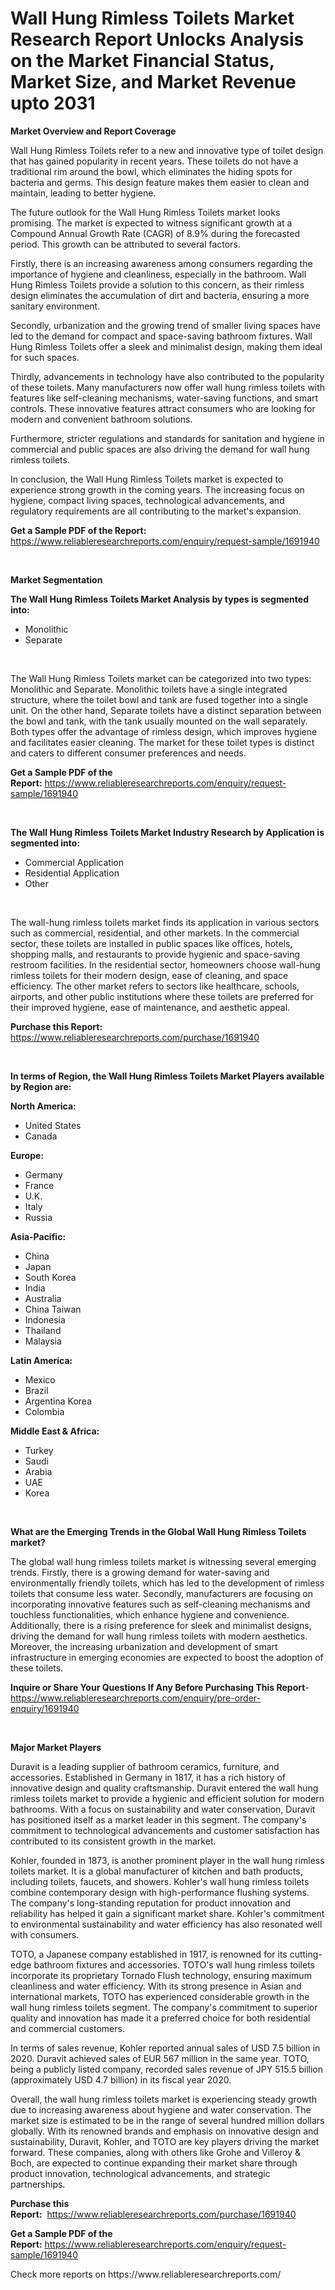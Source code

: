 <p><h1>Wall Hung Rimless Toilets Market Research Report Unlocks Analysis on the Market Financial Status, Market Size, and Market Revenue upto 2031</h1></p><p><strong>Market Overview and Report Coverage</strong></p>
<p><p>Wall Hung Rimless Toilets refer to a new and innovative type of toilet design that has gained popularity in recent years. These toilets do not have a traditional rim around the bowl, which eliminates the hiding spots for bacteria and germs. This design feature makes them easier to clean and maintain, leading to better hygiene.</p><p>The future outlook for the Wall Hung Rimless Toilets market looks promising. The market is expected to witness significant growth at a Compound Annual Growth Rate (CAGR) of 8.9% during the forecasted period. This growth can be attributed to several factors.</p><p>Firstly, there is an increasing awareness among consumers regarding the importance of hygiene and cleanliness, especially in the bathroom. Wall Hung Rimless Toilets provide a solution to this concern, as their rimless design eliminates the accumulation of dirt and bacteria, ensuring a more sanitary environment.</p><p>Secondly, urbanization and the growing trend of smaller living spaces have led to the demand for compact and space-saving bathroom fixtures. Wall Hung Rimless Toilets offer a sleek and minimalist design, making them ideal for such spaces.</p><p>Thirdly, advancements in technology have also contributed to the popularity of these toilets. Many manufacturers now offer wall hung rimless toilets with features like self-cleaning mechanisms, water-saving functions, and smart controls. These innovative features attract consumers who are looking for modern and convenient bathroom solutions.</p><p>Furthermore, stricter regulations and standards for sanitation and hygiene in commercial and public spaces are also driving the demand for wall hung rimless toilets.</p><p>In conclusion, the Wall Hung Rimless Toilets market is expected to experience strong growth in the coming years. The increasing focus on hygiene, compact living spaces, technological advancements, and regulatory requirements are all contributing to the market's expansion.</p></p>
<p><strong>Get a Sample PDF of the Report:</strong> <a href="https://www.reliableresearchreports.com/enquiry/request-sample/1691940">https://www.reliableresearchreports.com/enquiry/request-sample/1691940</a></p>
<p>&nbsp;</p>
<p><strong>Market Segmentation</strong></p>
<p><strong>The Wall Hung Rimless Toilets Market Analysis by types is segmented into:</strong></p>
<p><ul><li>Monolithic</li><li>Separate</li></ul></p>
<p>&nbsp;</p>
<p><p>The Wall Hung Rimless Toilets market can be categorized into two types: Monolithic and Separate. Monolithic toilets have a single integrated structure, where the toilet bowl and tank are fused together into a single unit. On the other hand, Separate toilets have a distinct separation between the bowl and tank, with the tank usually mounted on the wall separately. Both types offer the advantage of rimless design, which improves hygiene and facilitates easier cleaning. The market for these toilet types is distinct and caters to different consumer preferences and needs.</p></p>
<p><strong>Get a Sample PDF of the Report:</strong>&nbsp;<a href="https://www.reliableresearchreports.com/enquiry/request-sample/1691940">https://www.reliableresearchreports.com/enquiry/request-sample/1691940</a></p>
<p>&nbsp;</p>
<p><strong>The Wall Hung Rimless Toilets Market Industry Research by Application is segmented into:</strong></p>
<p><ul><li>Commercial Application</li><li>Residential Application</li><li>Other</li></ul></p>
<p>&nbsp;</p>
<p><p>The wall-hung rimless toilets market finds its application in various sectors such as commercial, residential, and other markets. In the commercial sector, these toilets are installed in public spaces like offices, hotels, shopping malls, and restaurants to provide hygienic and space-saving restroom facilities. In the residential sector, homeowners choose wall-hung rimless toilets for their modern design, ease of cleaning, and space efficiency. The other market refers to sectors like healthcare, schools, airports, and other public institutions where these toilets are preferred for their improved hygiene, ease of maintenance, and aesthetic appeal.</p></p>
<p><strong>Purchase this Report:</strong>&nbsp; <a href="https://www.reliableresearchreports.com/purchase/1691940">https://www.reliableresearchreports.com/purchase/1691940</a></p>
<p>&nbsp;</p>
<p><strong>In terms of Region, the Wall Hung Rimless Toilets Market Players available by Region are:</strong></p>
<p>
    <p> <strong> North America: </strong>
        <ul>
            <li>United States</li>
            <li>Canada</li>
        </ul>
        </p> 
    <p> <strong> Europe: </strong>
        <ul>
            <li>Germany</li>
            <li>France</li>
            <li>U.K.</li>
            <li>Italy</li>
            <li>Russia</li>
        </ul>
        </p> 
    <p> <strong> Asia-Pacific: </strong>
        <ul>
            <li>China</li>
            <li>Japan</li>
            <li>South Korea</li>
            <li>India</li>
            <li>Australia</li>
            <li>China Taiwan</li>
            <li>Indonesia</li>
            <li>Thailand</li>
            <li>Malaysia</li>
        </ul>
        </p> 
    <p> <strong> Latin America: </strong>
        <ul>
            <li>Mexico</li>
            <li>Brazil</li>
            <li>Argentina Korea</li>
            <li>Colombia</li>
        </ul>
        </p> 
    <p> <strong> Middle East & Africa: </strong>
        <ul>
            <li>Turkey</li>
            <li>Saudi</li>
            <li>Arabia</li>
            <li>UAE</li>
            <li>Korea</li>
        </ul>
    </p>
    </p>
<p>&nbsp;</p>
<p><strong>What are the Emerging Trends in the Global Wall Hung Rimless Toilets market?</strong></p>
<p><p>The global wall hung rimless toilets market is witnessing several emerging trends. Firstly, there is a growing demand for water-saving and environmentally friendly toilets, which has led to the development of rimless toilets that consume less water. Secondly, manufacturers are focusing on incorporating innovative features such as self-cleaning mechanisms and touchless functionalities, which enhance hygiene and convenience. Additionally, there is a rising preference for sleek and minimalist designs, driving the demand for wall hung rimless toilets with modern aesthetics. Moreover, the increasing urbanization and development of smart infrastructure in emerging economies are expected to boost the adoption of these toilets.</p></p>
<p><strong>Inquire or Share Your Questions If Any Before Purchasing This Report</strong>- <a href="https://www.reliableresearchreports.com/enquiry/pre-order-enquiry/1691940">https://www.reliableresearchreports.com/enquiry/pre-order-enquiry/1691940</a></p>
<p>&nbsp;</p>
<p><strong>Major Market Players</strong></p>
<p><p>Duravit is a leading supplier of bathroom ceramics, furniture, and accessories. Established in Germany in 1817, it has a rich history of innovative design and quality craftsmanship. Duravit entered the wall hung rimless toilets market to provide a hygienic and efficient solution for modern bathrooms. With a focus on sustainability and water conservation, Duravit has positioned itself as a market leader in this segment. The company's commitment to technological advancements and customer satisfaction has contributed to its consistent growth in the market.</p><p>Kohler, founded in 1873, is another prominent player in the wall hung rimless toilets market. It is a global manufacturer of kitchen and bath products, including toilets, faucets, and showers. Kohler's wall hung rimless toilets combine contemporary design with high-performance flushing systems. The company's long-standing reputation for product innovation and reliability has helped it gain a significant market share. Kohler's commitment to environmental sustainability and water efficiency has also resonated well with consumers.</p><p>TOTO, a Japanese company established in 1917, is renowned for its cutting-edge bathroom fixtures and accessories. TOTO's wall hung rimless toilets incorporate its proprietary Tornado Flush technology, ensuring maximum cleanliness and water efficiency. With its strong presence in Asian and international markets, TOTO has experienced considerable growth in the wall hung rimless toilets segment. The company's commitment to superior quality and innovation has made it a preferred choice for both residential and commercial customers.</p><p>In terms of sales revenue, Kohler reported annual sales of USD 7.5 billion in 2020. Duravit achieved sales of EUR 567 million in the same year. TOTO, being a publicly listed company, recorded sales revenue of JPY 515.5 billion (approximately USD 4.7 billion) in its fiscal year 2020.</p><p>Overall, the wall hung rimless toilets market is experiencing steady growth due to increasing awareness about hygiene and water conservation. The market size is estimated to be in the range of several hundred million dollars globally. With its renowned brands and emphasis on innovative design and sustainability, Duravit, Kohler, and TOTO are key players driving the market forward. These companies, along with others like Grohe and Villeroy & Boch, are expected to continue expanding their market share through product innovation, technological advancements, and strategic partnerships.</p></p>
<p><strong>Purchase this Report:</strong>&nbsp;&nbsp;<a href="https://www.reliableresearchreports.com/purchase/1691940">https://www.reliableresearchreports.com/purchase/1691940</a></p>
<p></p>
<p><strong>Get a Sample PDF of the Report:</strong>&nbsp;<a href="https://www.reliableresearchreports.com/enquiry/request-sample/1691940">https://www.reliableresearchreports.com/enquiry/request-sample/1691940</a></p>
<p>Check more reports on https://www.reliableresearchreports.com/</p>